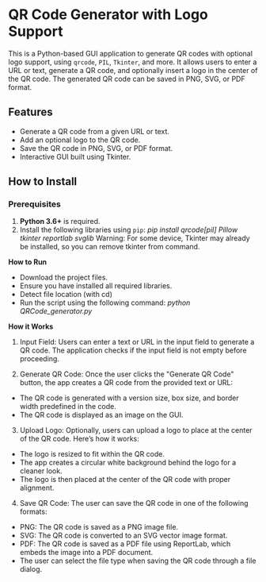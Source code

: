 # QR Code Generator with Logo Support

This is a Python-based GUI application to generate QR codes with optional logo support, using `qrcode`, `PIL`, `Tkinter`, and more. It allows users to enter a URL or text, generate a QR code, and optionally insert a logo in the center of the QR code. The generated QR code can be saved in PNG, SVG, or PDF format.

## Features
- Generate a QR code from a given URL or text.
- Add an optional logo to the QR code.
- Save the QR code in PNG, SVG, or PDF format.
- Interactive GUI built using Tkinter.

## How to Install

### Prerequisites
1. **Python 3.6+** is required.
2. Install the following libraries using `pip`:
  *pip install qrcode[pil] Pillow tkinter reportlab svglib*
Warning: For some device, Tkinter may already be installed, so you can remove tkinter from command.

**How to Run**
- Download the project files.
- Ensure you have installed all required libraries.
- Detect file location (with cd)
- Run the script using the following command:
    *python QRCode_generator.py*

**How it Works**

1. Input Field: Users can enter a text or URL in the input field to generate a QR code. The application checks if the input field is not empty before proceeding.

2. Generate QR Code: Once the user clicks the "Generate QR Code" button, the app creates a QR code from the provided text or URL:

  - The QR code is generated with a version size, box size, and border width predefined in the code.
  - The QR code is displayed as an image on the GUI.
3. Upload Logo: Optionally, users can upload a logo to place at the center of the QR code. Here’s how it works:

  - The logo is resized to fit within the QR code.
  - The app creates a circular white background behind the logo for a cleaner look.
  - The logo is then placed at the center of the QR code with proper alignment.
4. Save QR Code: The user can save the QR code in one of the following formats:

  - PNG: The QR code is saved as a PNG image file.
  - SVG: The QR code is converted to an SVG vector image format.
  - PDF: The QR code is saved as a PDF file using ReportLab, which embeds the image into a PDF document.
  - The user can select the file type when saving the QR code through a file dialog.
